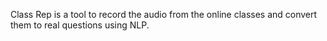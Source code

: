 Class Rep is a tool to record the audio from the online classes and convert them to real questions using NLP.
